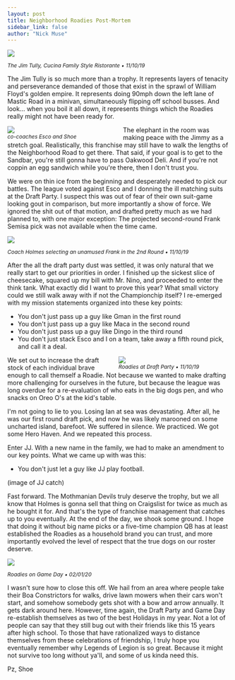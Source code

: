 ```yaml
---
layout: post
title: Neighborhood Roadies Post-Mortem
sidebar_link: false
author: "Nick Muse"
---
```


<style>
.img_left {
width:50%;
margin:0px 10px 0px 0px;
padding:0px;
float:left
}
.img_right {
width:50%;
margin:0px 0px 0px 10px;
padding:0px;
float:right
}
.img_sub_side {
font-style:italic;
font-size:12px;
margin:0px 0px 0px 0px;
}
.img_sub {
font-style:italic;
font-size:12px;
}
</style>

<img src="https://lh3.googleusercontent.com/uuZrFadIiO1p0F4TQez3xoJINIrAlMcbKzNAk4Tt5JcyudUHgNiH2ISdX5S7_OmrS4ej0s6eH2ycUgil2l10ILSGkiWYgf4HFUV7-jTiALUAW-6tnp3255dYxlRsFI5k95q-T9foCQ=w2400">
<p class="img_sub">The Jim Tully, Cucina Family Style Ristorante &bull; 11/10/19</p>

The Jim Tully is so much more than a trophy. It represents layers of tenacity and perseverance demanded of those that exist in the sprawl of William Floyd's golden empire. It represents doing 90mph down the left lane of Mastic Road in a minivan, simultaneously flipping off school busses. And look... when you boil it all down, it represents things which the Roadies really might not have been ready for.

<div class="img_left"><img style="display:block;margin:0px 0px 0px 0px" src="https://lh3.googleusercontent.com/iIUeAaM0xPzbyFLjbmvCThwFHcB0qFuqyJhpZfXOVd-utSuHWxRPpAoROKSD7vZ5pLuqCA0GxCEy6Uvm4YuPusU-MZHE0CQm9FamJohC4q4BgPKOZfZ2VoIG2m4KL0RRQZpFZZFgzQ=w2400" /><p class="img_sub_side">co-coaches Esco and Shoe</p></div>

The elephant in the room was making peace with the Jimmy as a stretch goal. Realistically, this franchise may still have to walk the lengths of the Neighborhood Road to get there. That said, if your goal is to get to the Sandbar, you're still gonna have to pass Oakwood Deli. And if you're not coppin an egg sandwich while you're there, then I don't trust you.

We were on thin ice from the beginning and desperately needed to pick our battles. The league voted against Esco and I donning the ill matching suits at the Draft Party. I suspect this was out of fear of their own suit-game looking gout in comparison, but more importantly a show of force. We ignored the shit out of that motion, and drafted pretty much as we had planned to, with one major exception: The projected second-round Frank Semisa pick was not available when the time came.

<img src="https://lh3.googleusercontent.com/pljwyujs0Sor_ALbnPCdRQfvrdX8dHpF38sx9SdF0YspJtEzI4K6fIYqVtugWMXRGyLAU2qz-M9cexU4CkOpl-mqxxXW8xnQ9LZyNjM95E6BN29MwkRRNen4snU0L1wAiud3kkOSwA=w2400">
<p class="img_sub">Coach Holmes selecting an unamused Frank in the 2nd Round &bull; 11/10/19</p>

After the all the draft party dust was settled, it was only natural that we really start to get our priorities in order. I finished up the sickest slice of cheesecake, squared up my bill with Mr. Nino, and proceeded to enter the think tank. What exactly did I want to prove this year? What small victory could we still walk away with if not the Championchip itself? I re-emerged with my mission statements organized into these key points:

- You don't just pass up a guy like Gman in the first round
- You don't just pass up a guy like Maca in the second round
- You don't just pass up a guy like Dingo in the third round
- You don't just stack Esco and I on a team, take away a fifth round pick, and call it a deal.

<div class="img_right">
<img src="https://lh3.googleusercontent.com/703kLQlLePCvtz0yb4MAo_P9pFX7Dn-nmglAtwXjOo8aEAOrYeeQSsSIgScpy5hAhyJC5VPFXb8PbtGdFs-ddZ5tYSM9FntEfiHSfb11Sd8hmdsiCnElTHkfzrA0vxDYcQg4Pt_XCQ=w2400"><p class="img_sub_side">Roadies at Draft Party &bull; 11/10/19</p>
</div>

We set out to increase the draft stock of each individual brave enough to call themself a Roadie. Not because we wanted to make drafting more challenging for ourselves in the future, but because the league was long overdue for a re-evaluation of who eats in the big dogs pen, and who snacks on Oreo O's at the kid's table.

I'm not going to lie to you. Losing Ian at sea was devastating. After all, he was our first round draft pick, and now he was likely marooned on some uncharted island, barefoot. We suffered in silence. We practiced. We got some Hero Haven. And we repeated this process.

Enter JJ. With a new name in the family, we had to make an amendment to our key points. What we came up with was this:
- You don't just let a guy like JJ play football.

(image of JJ catch)

Fast forward. The Mothmanian Devils truly deserve the trophy, but we all know that Holmes is gonna sell that thing on Craigslist for twice as much as he bought it for. And that's the type of franchise management that catches up to you eventually. At the end of the day, we shook some ground. I hope that doing it without big name picks or a five-time champion QB has at least established the Roadies as a household brand you can trust, and more importantly evolved the level of respect that the true dogs on our roster deserve.

<img src="https://lh3.googleusercontent.com/fYyzyw-9dNZp3MarbGCGzqwKU1Cx0MnK0FdKfKIWrZNO3m2X32T7qYHQLJRG9epT1tdO6-9XOB5j8QG91X97kAAobQzA-6Nh6VIWl9VcCmv5NM84JNL844v0tpEX13xYRz-0--_ivA=w2400">
<p class="img_sub">Roadies on Game Day &bull; 02/01/20</p>

I wasn't sure how to close this off. We hail from an area where people take their Boa Constrictors for walks, drive lawn mowers when their cars won't start, and somehow somebody gets shot with a bow and arrow annually. It gets dark around here. However, time again, the Draft Party and Game Day re-establish themselves as two of the best Holidays in my year. Not a lot of people can say that they still bug out with their friends like this 15 years after high school. To those that have rationalized ways to distance themselves from these celebrations of friendship, I truly hope you eventually remember why Legends of Legion is so great. Because it might not survive too long without ya'll, and some of us kinda need this.

Pz,
Shoe
